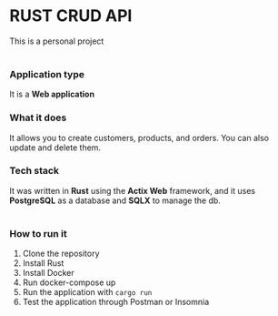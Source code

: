 # RUST CRUD API
This is a personal project
<br>
<br>

### Application type
It is a **Web application** 
<br>

### What it does
It allows you to create customers, products, and orders. You can also update and delete them.
<br>

### Tech stack
It was written in **Rust** using the **Actix Web** framework, and it uses **PostgreSQL** as a database and **SQLX** to manage the db.
<br>
<br>

### How to run it
1. Clone the repository
2. Install Rust
3. Install Docker
4. Run docker-compose up
5. Run the application with `cargo run`
6. Test the application through Postman or Insomnia

